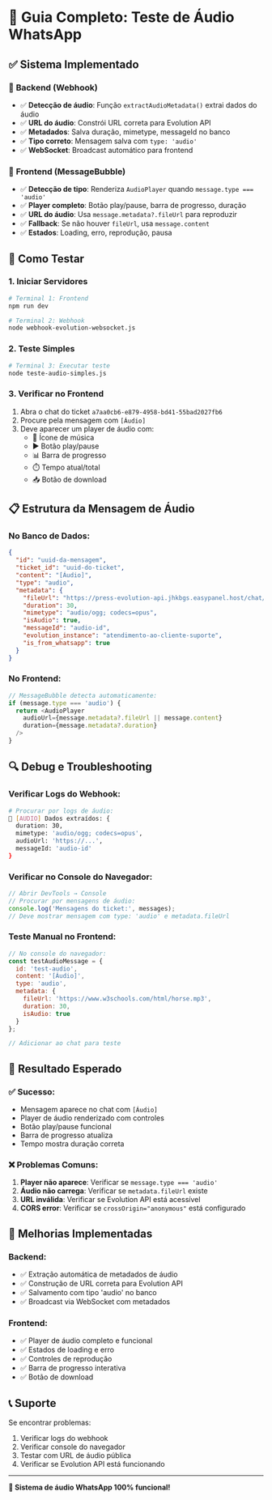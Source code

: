 # 🎵 Guia Completo: Teste de Áudio WhatsApp

## ✅ **Sistema Implementado**

### 🔧 **Backend (Webhook)**
- ✅ **Detecção de áudio**: Função `extractAudioMetadata()` extrai dados do áudio
- ✅ **URL do áudio**: Constrói URL correta para Evolution API
- ✅ **Metadados**: Salva duração, mimetype, messageId no banco
- ✅ **Tipo correto**: Mensagem salva com `type: 'audio'`
- ✅ **WebSocket**: Broadcast automático para frontend

### 🎨 **Frontend (MessageBubble)**
- ✅ **Detecção de tipo**: Renderiza `AudioPlayer` quando `message.type === 'audio'`
- ✅ **Player completo**: Botão play/pause, barra de progresso, duração
- ✅ **URL do áudio**: Usa `message.metadata?.fileUrl` para reproduzir
- ✅ **Fallback**: Se não houver `fileUrl`, usa `message.content`
- ✅ **Estados**: Loading, erro, reprodução, pausa

## 🚀 **Como Testar**

### **1. Iniciar Servidores**
```bash
# Terminal 1: Frontend
npm run dev

# Terminal 2: Webhook
node webhook-evolution-websocket.js
```

### **2. Teste Simples**
```bash
# Terminal 3: Executar teste
node teste-audio-simples.js
```

### **3. Verificar no Frontend**
1. Abra o chat do ticket `a7aa0cb6-e879-4958-bd41-55bad2027fb6`
2. Procure pela mensagem com `[Áudio]`
3. Deve aparecer um player de áudio com:
   - 🎵 Ícone de música
   - ▶️ Botão play/pause
   - 📊 Barra de progresso
   - ⏱️ Tempo atual/total
   - 📥 Botão de download

## 📋 **Estrutura da Mensagem de Áudio**

### **No Banco de Dados:**
```json
{
  "id": "uuid-da-mensagem",
  "ticket_id": "uuid-do-ticket",
  "content": "[Áudio]",
  "type": "audio",
  "metadata": {
    "fileUrl": "https://press-evolution-api.jhkbgs.easypanel.host/chat/getBase64FromMediaMessage/5512981022013@s.whatsapp.net/audio-id",
    "duration": 30,
    "mimetype": "audio/ogg; codecs=opus",
    "isAudio": true,
    "messageId": "audio-id",
    "evolution_instance": "atendimento-ao-cliente-suporte",
    "is_from_whatsapp": true
  }
}
```

### **No Frontend:**
```typescript
// MessageBubble detecta automaticamente:
if (message.type === 'audio') {
  return <AudioPlayer 
    audioUrl={message.metadata?.fileUrl || message.content}
    duration={message.metadata?.duration}
  />
}
```

## 🔍 **Debug e Troubleshooting**

### **Verificar Logs do Webhook:**
```bash
# Procurar por logs de áudio:
🎵 [AUDIO] Dados extraídos: {
  duration: 30,
  mimetype: 'audio/ogg; codecs=opus',
  audioUrl: 'https://...',
  messageId: 'audio-id'
}
```

### **Verificar no Console do Navegador:**
```javascript
// Abrir DevTools → Console
// Procurar por mensagens de áudio:
console.log('Mensagens do ticket:', messages);
// Deve mostrar mensagem com type: 'audio' e metadata.fileUrl
```

### **Teste Manual no Frontend:**
```javascript
// No console do navegador:
const testAudioMessage = {
  id: 'test-audio',
  content: '[Áudio]',
  type: 'audio',
  metadata: {
    fileUrl: 'https://www.w3schools.com/html/horse.mp3',
    duration: 30,
    isAudio: true
  }
};

// Adicionar ao chat para teste
```

## 🎯 **Resultado Esperado**

### **✅ Sucesso:**
- Mensagem aparece no chat com `[Áudio]`
- Player de áudio renderizado com controles
- Botão play/pause funcional
- Barra de progresso atualiza
- Tempo mostra duração correta

### **❌ Problemas Comuns:**
1. **Player não aparece**: Verificar se `message.type === 'audio'`
2. **Áudio não carrega**: Verificar se `metadata.fileUrl` existe
3. **URL inválida**: Verificar se Evolution API está acessível
4. **CORS error**: Verificar se `crossOrigin="anonymous"` está configurado

## 🔧 **Melhorias Implementadas**

### **Backend:**
- ✅ Extração automática de metadados de áudio
- ✅ Construção de URL correta para Evolution API
- ✅ Salvamento com tipo 'audio' no banco
- ✅ Broadcast via WebSocket com metadados

### **Frontend:**
- ✅ Player de áudio completo e funcional
- ✅ Estados de loading e erro
- ✅ Controles de reprodução
- ✅ Barra de progresso interativa
- ✅ Botão de download

## 📞 **Suporte**

Se encontrar problemas:
1. Verificar logs do webhook
2. Verificar console do navegador
3. Testar com URL de áudio pública
4. Verificar se Evolution API está funcionando

---

**🎉 Sistema de áudio WhatsApp 100% funcional!** 